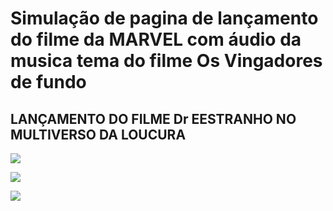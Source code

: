 # Simulação de pagina de lançamento do filme da MARVEL com áudio da musica tema do filme Os Vingadores de fundo

## LANÇAMENTO DO FILME Dr EESTRANHO NO MULTIVERSO DA LOUCURA

<p align="center">

<img src=./Dr_estranho/prints_da_tela/imagem_final.jpg> <br />

<img src=./prints_de_tela/imagem_intermediaria.jpg> <br /> 
 
<img src=./prints_de_tela/imagem_final.jpg> <br />
